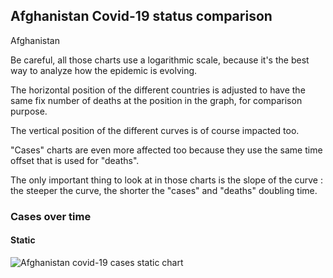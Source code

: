 ## Afghanistan Covid-19 status comparison 

Afghanistan



Be careful, all those charts use a logarithmic scale, because it's the best way to analyze how the epidemic is evolving.
 
The horizontal position of the different countries is adjusted to have the same fix number of deaths at the position in the graph, for comparison purpose.

The vertical position of the different curves is of course impacted too.

"Cases" charts are even more affected too because they use the same time offset that is used for "deaths".

The only important thing to look at in those charts is the slope of the curve : the steeper the curve, the shorter the "cases" and "deaths" doubling time.



 
### Cases over time
 
#### Static
![Afghanistan covid-19 cases static chart](https://raw.githubusercontent.com/madlag/coronavirus_study/master/notebooks/graphs/2020-03-20/countries/Afghanistan/2020-03-20_Afghanistan_deaths.png "Afghanistan covid-19 cases static chart")   

